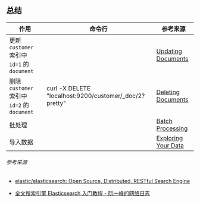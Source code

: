 



## 总结

| 作用                                        | 命令行                                                 | 参考来源                                                     |
| ------------------------------------------- | ------------------------------------------------------ | ------------------------------------------------------------ |
| 更新 `customer` 索引中 `id=1` 的 `document` |                                                        | [Updating Documents](https://www.elastic.co/guide/en/elasticsearch/reference/current/getting-started-update-documents.html) |
| 删除 `customer` 索引中 `id=2` 的 `document` | curl -X DELETE "localhost:9200/customer/_doc/2?pretty" | [Deleting Documents](https://www.elastic.co/guide/en/elasticsearch/reference/current/getting-started-delete-documents.html) |
| 批处理                                      |                                                        | [Batch Processing](https://www.elastic.co/guide/en/elasticsearch/reference/current/getting-started-batch-processing.html) |
| 导入数据                                    |                                                        | [Exploring Your Data](https://www.elastic.co/guide/en/elasticsearch/reference/current/getting-started-explore-data.html) |



###### 参考来源

- [elastic/elasticsearch: Open Source, Distributed, RESTful Search Engine](https://github.com/elastic/elasticsearch)

- [全文搜索引擎 Elasticsearch 入门教程 - 阮一峰的网络日志](http://www.ruanyifeng.com/blog/2017/08/elasticsearch.html)

